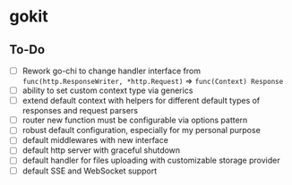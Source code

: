 # gokit

## To-Do

- [ ] Rework go-chi to change handler interface from `func(http.ResponseWriter, *http.Request)` => `func(Context) Response`
- [ ] ability to set custom context type via generics
- [ ] extend default context with helpers for different default types of responses and request parsers
- [ ] router new function must be configurable via options pattern
- [ ] robust default configuration, especially for my personal purpose
- [ ] default middlewares with new interface
- [ ] default http server with graceful shutdown
- [ ] default handler for files uploading with customizable storage provider
- [ ] default SSE and WebSocket support
